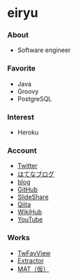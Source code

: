 eiryu
=======================


### About
- Software engineer

### Favorite
- Java
- Groovy
- PostgreSQL

### Interest

- Heroku

### Account
- [Twitter](http://twitter.com/eiryu)
- [はてなブログ](http://d.hatena.ne.jp/eiryu9)
- [blog](http://blog.eiryu.com)
- [GitHub](https://github.com/eiryu)
- [SlideShare](http://www.slideshare.net/eiryu)
- [Qiita](http://qiita.com/eiryu)
- [WikiHub](https://wikihub.io/@eiryu)
- [YouTube](https://www.youtube.com/user/eiryu9)


### Works
- [TwFavView](http://apps.eiryu.com/twfavview) 
- [Extractor](http://eiryu.com/extractor/)
- [MAT（仮）](http://eiryu.com/mat/)
